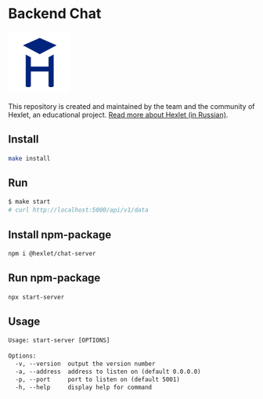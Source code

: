 # Backend Chat

[![Hexlet Ltd. logo](https://raw.githubusercontent.com/Hexlet/assets/master/images/hexlet_logo128.png)](https://ru.hexlet.io/pages/about?utm_source=github&utm_medium=link&utm_campaign=exercises-javascript)

This repository is created and maintained by the team and the community of Hexlet, an educational project. [Read more about Hexlet (in Russian)](https://ru.hexlet.io/pages/about?utm_source=github&utm_medium=link&utm_campaign=js-fastify-blog).

## Install

```bash
make install
```

## Run

```sh
$ make start
# curl http://localhost:5000/api/v1/data
```

## Install npm-package

```bash
npm i @hexlet/chat-server
```

## Run npm-package

```bash
npx start-server
```

## Usage

```
Usage: start-server [OPTIONS]

Options:
  -v, --version  output the version number
  -a, --address  address to listen on (default 0.0.0.0)
  -p, --port     port to listen on (default 5001)
  -h, --help     display help for command
```
